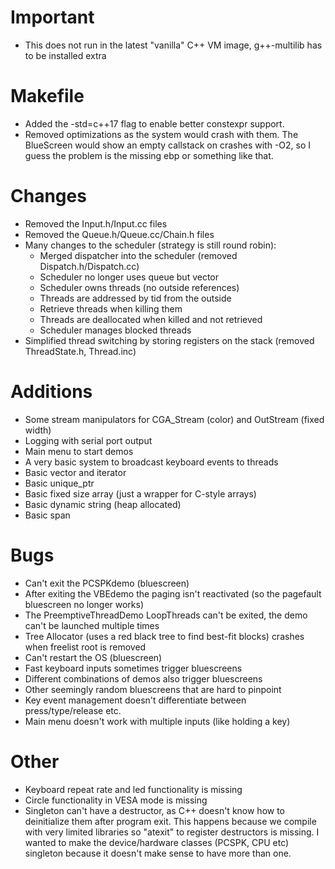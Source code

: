 Important
======================================
- This does not run in the latest "vanilla" C++ VM image, g++-multilib has to be installed extra

Makefile
======================================
- Added the -std=c++17 flag to enable better constexpr support.
- Removed optimizations as the system would crash with them.
  The BlueScreen would show an empty callstack on crashes with -O2, so I guess the problem is the missing ebp or something like that.
  
Changes
======================================
- Removed the Input.h/Input.cc files
- Removed the Queue.h/Queue.cc/Chain.h files
- Many changes to the scheduler (strategy is still round robin):
  - Merged dispatcher into the scheduler (removed Dispatch.h/Dispatch.cc)
  - Scheduler no longer uses queue but vector
  - Scheduler owns threads (no outside references)
  - Threads are addressed by tid from the outside
  - Retrieve threads when killing them
  - Threads are deallocated when killed and not retrieved
  - Scheduler manages blocked threads
- Simplified thread switching by storing registers on the stack (removed ThreadState.h, Thread.inc)

Additions
======================================
- Some stream manipulators for CGA_Stream (color) and OutStream (fixed width)
- Logging with serial port output
- Main menu to start demos
- A very basic system to broadcast keyboard events to threads
- Basic vector and iterator
- Basic unique_ptr
- Basic fixed size array (just a wrapper for C-style arrays)
- Basic dynamic string (heap allocated)
- Basic span

Bugs
======================================
- Can't exit the PCSPKdemo (bluescreen)
- After exiting the VBEdemo the paging isn't reactivated (so the pagefault bluescreen no longer works)
- The PreemptiveThreadDemo LoopThreads can't be exited, the demo can't be launched multiple times
- Tree Allocator (uses a red black tree to find best-fit blocks) crashes when freelist root is removed
- Can't restart the OS (bluescreen)
- Fast keyboard inputs sometimes trigger bluescreens
- Different combinations of demos also trigger bluescreens
- Other seemingly random bluescreens that are hard to pinpoint
- Key event management doesn't differentiate between press/type/release etc.
- Main menu doesn't work with multiple inputs (like holding a key)

Other
======================================
- Keyboard repeat rate and led functionality is missing
- Circle functionality in VESA mode is missing
- Singleton can't have a destructor, as C++ doesn't know how to deinitialize them after program exit.
  This happens because we compile with very limited libraries so "atexit" to register destructors is missing.
  I wanted to make the device/hardware classes (PCSPK, CPU etc) singleton because it doesn't make sense to have more than one.
